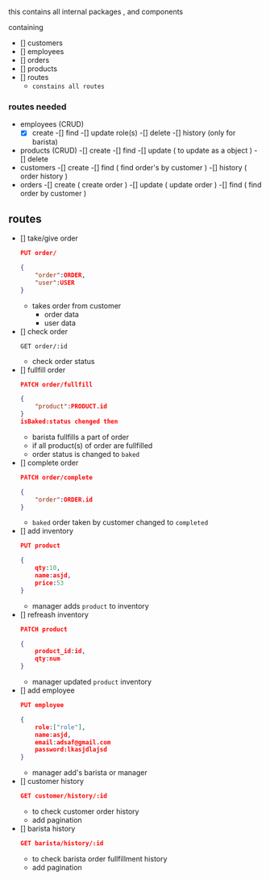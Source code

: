 this contains all internal packages , and components

containing

- [] customers
- [] employees
- [] orders
- [] products
- [] routes
  - `constains all routes`
### routes needed
- employees (CRUD)
    -[x] create
    -[] find
    -[] update role(s)
    -[] delete
    -[] history (only for barista)
- products (CRUD)
    -[] create
    -[] find
    -[] update ( to update as a object )
    -[] delete        
- customers
    -[] create
    -[] find ( find order's by customer )
    -[] history ( order history )
- orders
    -[] create ( create order )
    -[] update ( update order )
    -[] find ( find order by customer )



## routes

- [] take/give order
    ```json
    PUT order/

    {
        "order":ORDER,
        "user":USER
    }
    ```
    - takes order from customer
        - order data
        - user data
- [] check order
    ```
    GET order/:id
    ```
    - check order status
- [] fullfill order
    ```json
    PATCH order/fullfill

    {  
        "product":PRODUCT.id
    }
    isBaked:status chenged then 
    ```
    - barista fullfills a part of order
    - if all product(s) of order are fullfilled
    - order status is changed to `baked`
- [] complete order
    ```json
    PATCH order/complete

    {
        "order":ORDER.id
    }
    ```
    - `baked` order taken by customer changed to `completed`
- [] add inventory
    ```json
    PUT product

    {
        qty:10,
        name:asjd,
        price:53
    }

    ```
    - manager adds `product` to inventory
- [] refreash inventory
    ```json
    PATCH product

    {   
        product_id:id,
        qty:num
    }
    ```
    - manager updated `product` inventory
- [] add employee
    ```json
    PUT employee

    {
        role:["role"],
        name:asjd,
        email:adsaf@gmail.com
        password:lkasjdlajsd
    }
    ```
    - manager add's barista or manager
- [] customer history
    ```json
    GET customer/history/:id
    ```
    - to check customer order history
    - add pagination
- [] barista  history
    ```json
    GET barista/history/:id
    ```
    - to check barista order fullfillment history
    - add pagination
